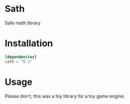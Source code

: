 # Sath
Safe math library

# Installation
```toml
[dependencies]
sath = "0.1"
```

# Usage
Please don't, this was a toy library for a toy game engine.
